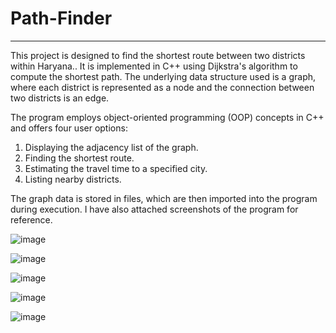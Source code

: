 # Path-Finder
---
This project is designed to find the shortest route between two districts within Haryana.. It is implemented in C++ using Dijkstra's algorithm to compute the shortest path. The underlying data structure used is a graph, where each district is represented as a node and the connection between two districts is an edge. 

The program employs object-oriented programming (OOP) concepts in C++ and offers four user options:  
1. Displaying the adjacency list of the graph.  
2. Finding the shortest route.  
3. Estimating the travel time to a specified city.  
4. Listing nearby districts.  

The graph data is stored in files, which are then imported into the program during execution. I have also attached screenshots of the program for reference.

![image](https://github.com/user-attachments/assets/b4a18057-6443-4471-9cd5-142c06ffc40f)

![image](https://github.com/user-attachments/assets/c89bd49a-6ed7-47ac-933d-78de62163c17)

![image](https://github.com/user-attachments/assets/6bfa38ac-5e80-4bed-8c9c-ec867b11bbbc)

![image](https://github.com/user-attachments/assets/bf8fd453-c03a-4b51-b1bf-83e0b096bdcc)

![image](https://github.com/user-attachments/assets/3589df80-ddb5-40d1-b7a8-efe23e7239af)


